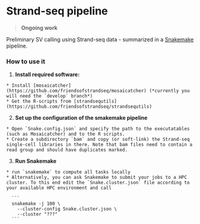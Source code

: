 # Strand-seq pipeline

> **Ongoing work**

Preliminary SV calling using Strand-seq data - summarized in a [Snakemake](https://bitbucket.org/snakemake/snakemake) pipeline.

### How to use it

  1. **Install required software:**
  
    * Install [mosaicatcher](https://github.com/friendsofstrandseq/mosaicatcher) (*currently you will need the `develop` branch*)
    * Get the R-scripts from [strandsequtils](https://github.com/friendsofstrandseq/strandsequtils)
  
  2. **Set up the configuration of the smakemake pipeline**
  
    * Open `Snake.config.json` and specify the path to the executatables (such as Mosaicatcher) and to the R scripts.
    * Create a subdirectory `bam` and copy (or soft-link) the Strand-seq single-cell libraries in there. Note that bam files need to contain a read group and should have duplicates marked.
   
  3. **Run Snakemake**

    * run `snakemake` to compute all tasks locally
    * Alternatively, you can ask Snakemake to submit your jobs to a HPC cluster. To this end edit the `Snake.cluster.json` file according to your available HPC environment and call 
      
      ```
      snakemake -j 100 \
        --cluster-config Snake.cluster.json \
        --cluster "???"
      ```
